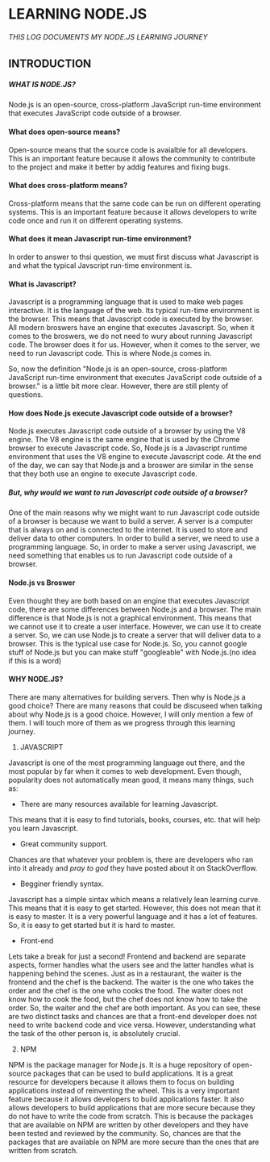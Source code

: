 # LEARNING NODE.JS

###### THIS LOG DOCUMENTS MY NODE.JS LEARNING JOURNEY

## INTRODUCTION

##### WHAT IS NODE.JS?

Node.js is an open-source, cross-platform JavaScript run-time environment that executes JavaScript code outside of a browser.

#### What does open-source means?

Open-source means that the source code is avaialble for all developers. This is an important feature because it allows the community to contribute to the project and make it better by addig features and fixing bugs.

#### What does cross-platform means?

Cross-platform means that the same code can be run on different operating systems. This is an important feature because it allows developers to write code once and run it on different operating systems.

#### What does it mean Javascript run-time environment?

In order to answer to thsi question, we must first discuss what Javascript is and what the typical Javscript run-time environment is.

#### What is Javascript?

Javascript is a programming language that is used to make web pages interactive. It is the language of the web. Its typical run-time environment is the browser. This means that Javascript code is executed by the browser. All modern broswers have an engine that executes Javascript. So, when it comes to the broswers, we do not need to wury about running Javascript code. The browser does it for us. However, when it comes to the server, we need to run Javascript code. This is where Node.js comes in.

So, now the definition "Node.js is an open-source, cross-platform JavaScript run-time environment that executes JavaScript code outside of a browser." is a little bit more clear. However, there are still plenty of questions.

#### How does Node.js execute Javascript code outside of a browser?

Node.js executes Javascript code outside of a browser by using the V8 engine. The V8 engine is the same engine that is used by the Chrome browser to execute Javascript code. So, Node.js is a Javascript runtime environment that uses the V8 engine to execute Javascript code. At the end of the day, we can say that Node.js and a broswer are similar in the sense that they both use an engine to execute Javascript code.

##### But, why would we want to run Javascript code outside of a browser?

One of the main reasons why we might want to run Javascript code outside of a browser is because we want to build a server. A server is a computer that is always on and is connected to the internet. It is used to store and deliver data to other computers. In order to build a server, we need to use a programming language. So, in order to make a server using Javascript, we need something that enables us to run Javascript code outside of a browser.

#### Node.js vs Broswer

Even thought they are both based on an engine that executes Javascript code, there are some differences between Node.js and a browser. The main difference is that Node.js is not a graphical environment. This means that we cannot use it to create a user interface. However, we can use it to create a server. So, we can use Node.js to create a server that will deliver data to a browser. This is the typical use case for Node.js. So, you cannot google stuff of Node.js but you can make stuff "googleable" with Node.js.(no idea if this is a word)

#### WHY NODE.JS?

There are many alternatives for building servers. Then why is Node.js a good choice? There are many reasons that could be discuseed when talking about why Node.js is a good choice. However, I will only mention a few of them. I will touch more of them as we progress through this learning journey.

1.  JAVASCRIPT

Javascript is one of the most programming language out there, and the most popular by far when it comes to web development. Even though, popularity does not automatically mean good, it means many things, such as:

- There are many resources available for learning Javascript.

This means that it is easy to find tutorials, books, courses, etc. that will help you learn Javascript.

- Great community support.

Chances are that whatever your problem is, there are developers who ran into it already and _pray to god_ they have posted about it on StackOverflow.

- Begginer friendly syntax.

Javascript has a simple sintax which means a relatively lean learning curve. This means that it is easy to get started. However, this does not mean that it is easy to master. It is a very powerful language and it has a lot of features. So, it is easy to get started but it is hard to master.

- Front-end

Lets take a break for just a second! Frontend and backend are separate aspects, former handles what the users see and the latter handles what is happening behind the scenes. Just as in a restaurant, the waiter is the frontend and the chef is the backend. The waiter is the one who takes the order and the chef is the one who cooks the food. The waiter does not know how to cook the food, but the chef does not know how to take the order. So, the waiter and the chef are both important. As you can see, these are two distinct tasks and chances are that a front-end developer does not need to write backend code and vice versa. However, understanding what the task of the other person is, is absolutely crucial.

2.  NPM

NPM is the package manager for Node.js. It is a huge repository of open-source packages that can be used to build applications. It is a great resource for developers because it allows them to focus on building applications instead of reinventing the wheel. This is a very important feature because it allows developers to build applications faster. It also allows developers to build applications that are more secure because they do not have to write the code from scratch. This is because the packages that are available on NPM are written by other developers and they have been tested and reviewed by the community. So, chances are that the packages that are available on NPM are more secure than the ones that are written from scratch.
